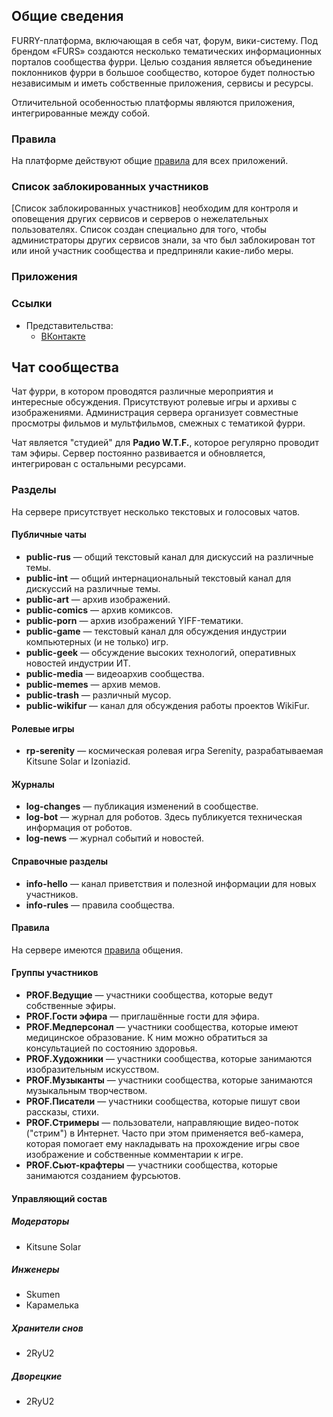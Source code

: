 ## Общие сведения

FURRY-платформа, включающая в себя чат, форум, вики-систему. Под брендом «FURS» создаются несколько тематических информационных порталов сообщества фурри. Целью создания является объединение поклонников фурри в большое сообщество, которое будет полностью независимым и иметь собственные приложения, сервисы и ресурсы.

Отличительной особенностью платформы являются приложения, интегрированные между собой.

### Правила

На платформе действуют общие [правила](https://metainfo.github.io/rules/) для всех приложений.

### Список заблокированных участников

[Список заблокированных участников] необходим для контроля и оповещения других сервисов и серверов о нежелательных пользователях. Список создан специально для того, чтобы администраторы других сервисов знали, за что был заблокирован тот или иной участник сообщества и предприняли какие-либо меры.

### Приложения

### Ссылки

- Представительства:
  - [ВКонтакте](https://vk.com/public141977955)

## Чат сообщества

Чат фурри, в котором проводятся различные мероприятия и интересные обсуждения. Присутствуют ролевые игры и архивы с изображениями. Администрация сервера организует совместные просмотры фильмов и мультфильмов, смежных с тематикой фурри.

Чат является "студией" для **Радио W.T.F.**, которое регулярно проводит там эфиры. Сервер постоянно развивается и обновляется, интегрирован с остальными ресурсами.

### Разделы
На сервере присутствует несколько текстовых и голосовых чатов.

#### Публичные чаты

* **public-rus** — общий текстовый канал для дискуссий на различные темы.
* **public-int** — общий интернациональный текстовый канал для дискуссий на различные темы.
* **public-art** — архив изображений.
* **public-comics** — архив комиксов.
* **public-porn** — архив изображений YIFF-тематики.
* **public-game** — текстовый канал для обсуждения индустрии компьютерных (и не только) игр.
* **public-geek** — обсуждение высоких технологий, оперативных новостей индустрии ИТ.
* **public-media** — видеоархив сообщества.
* **public-memes** — архив мемов.
* **public-trash** — различный мусор.
* **public-wikifur** — канал для обсуждения работы проектов WikiFur.

#### Ролевые игры

* **rp-serenity** — космическая ролевая игра Serenity, разрабатываемая Kitsune Solar и Izoniazid.

#### Журналы

* **log-changes** — публикация изменений в сообществе.
* **log-bot** — журнал для роботов. Здесь публикуется техническая информация от роботов.
* **log-news** — журнал событий и новостей.

#### Справочные разделы

* **info-hello** — канал приветствия и полезной информации для новых участников.
* **info-rules** — правила сообщества.

#### Правила

На сервере имеются [правила](https://metainfo.github.io/rules/) общения.

#### Группы участников

* **PROF.Ведущие** — участники сообщества, которые ведут собственные эфиры.
* **PROF.Гости эфира** — приглашённые гости для эфира.
* **PROF.Медперсонал** — участники сообщества, которые имеют медицинское образование. К ним можно обратиться за консультацией по состоянию здоровья.
* **PROF.Художники** — участники сообщества, которые занимаются изобразительным искусством.
* **PROF.Музыканты** — участники сообщества, которые занимаются музыкальным творчеством.
* **PROF.Писатели** — участники сообщества, которые пишут свои рассказы, стихи.
* **PROF.Стримеры** — пользователи, направляющие видео-поток ("стрим") в Интернет. Часто при этом применяется веб-камера, которая помогает ему накладывать на прохождение игры свое изображение и собственные комментарии к игре.
* **PROF.Сьют-крафтеры** — участники сообщества, которые занимаются созданием фурсьютов.

#### Управляющий состав

##### Модераторы

* Kitsune Solar

##### Инженеры

* Skumen
* Карамелька

##### Хранители снов

* 2RyU2

##### Дворецкие

* 2RyU2
